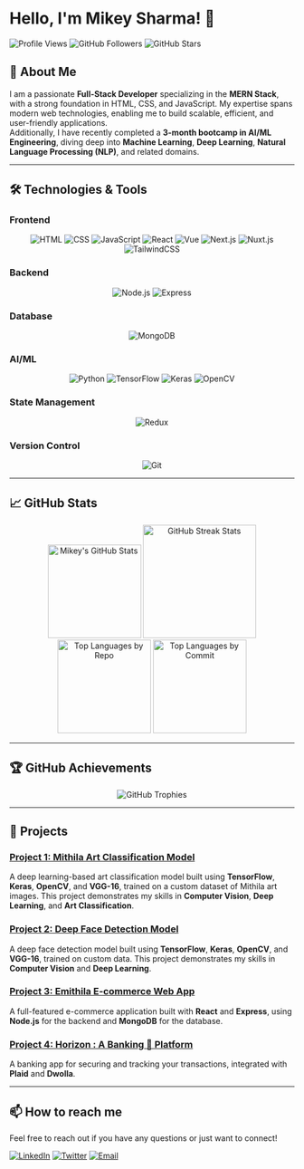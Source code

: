 # Hello, I'm Mikey Sharma! 👋

![Profile Views](https://komarev.com/ghpvc/?username=MikeySharma&color=blue) ![GitHub Followers](https://img.shields.io/github/followers/MikeySharma?style=social) ![GitHub Stars](https://img.shields.io/github/stars/MikeySharma?style=social)

## 🚀 About Me

I am a passionate **Full-Stack Developer** specializing in the **MERN Stack**, with a strong foundation in HTML, CSS, and JavaScript. My expertise spans modern web technologies, enabling me to build scalable, efficient, and user-friendly applications.  
Additionally, I have recently completed a **3-month bootcamp in AI/ML Engineering**, diving deep into **Machine Learning**, **Deep Learning**, **Natural Language Processing (NLP)**, and related domains.

---

## 🛠️ Technologies & Tools

### Frontend
<p align="center">
  <img src="https://img.shields.io/badge/-HTML-E34F26?style=for-the-badge&logo=html5&logoColor=white" alt="HTML" />
  <img src="https://img.shields.io/badge/-CSS-1572B6?style=for-the-badge&logo=css3&logoColor=white" alt="CSS" />
  <img src="https://img.shields.io/badge/-JavaScript-F7DF1E?style=for-the-badge&logo=javascript&logoColor=black" alt="JavaScript" />
  <img src="https://img.shields.io/badge/-React-61DAFB?style=for-the-badge&logo=react&logoColor=black" alt="React" />
  <img src="https://img.shields.io/badge/-Vue-4FC08D?style=for-the-badge&logo=vue.js&logoColor=white" alt="Vue" />
  <img src="https://img.shields.io/badge/-Next.js-000000?style=for-the-badge&logo=nextdotjs&logoColor=white" alt="Next.js" />
  <img src="https://img.shields.io/badge/-Nuxt.js-00DC82?style=for-the-badge&logo=nuxtdotjs&logoColor=white" alt="Nuxt.js" />
  <img src="https://img.shields.io/badge/-TailwindCSS-06B6D4?style=for-the-badge&logo=tailwindcss&logoColor=white" alt="TailwindCSS" />
</p>

### Backend
<p align="center">
  <img src="https://img.shields.io/badge/-Node.js-339933?style=for-the-badge&logo=nodedotjs&logoColor=white" alt="Node.js" />
  <img src="https://img.shields.io/badge/-Express-000000?style=for-the-badge&logo=express&logoColor=white" alt="Express" />
</p>

### Database
<p align="center">
  <img src="https://img.shields.io/badge/-MongoDB-47A248?style=for-the-badge&logo=mongodb&logoColor=white" alt="MongoDB" />
</p>

### AI/ML
<p align="center">
  <img src="https://img.shields.io/badge/-Python-3776AB?style=for-the-badge&logo=python&logoColor=white" alt="Python" />
  <img src="https://img.shields.io/badge/-TensorFlow-FF6F00?style=for-the-badge&logo=tensorflow&logoColor=white" alt="TensorFlow" />
  <img src="https://img.shields.io/badge/-Keras-D00000?style=for-the-badge&logo=keras&logoColor=white" alt="Keras" />
  <img src="https://img.shields.io/badge/-OpenCV-5C3EE8?style=for-the-badge&logo=opencv&logoColor=white" alt="OpenCV" />
</p>

### State Management
<p align="center">
  <img src="https://img.shields.io/badge/-Redux-764ABC?style=for-the-badge&logo=redux&logoColor=white" alt="Redux" />
</p>

### Version Control
<p align="center">
  <img src="https://img.shields.io/badge/-Git-F05032?style=for-the-badge&logo=git&logoColor=white" alt="Git" />
</p>

---

## 📈 GitHub Stats

<p align="center">
  <img src="https://github-readme-stats.vercel.app/api?username=MikeySharma&show_icons=true&theme=radical" alt="Mikey's GitHub Stats" height="165" />
  <img src="https://github-readme-streak-stats.herokuapp.com/?user=MikeySharma&theme=radical" alt="GitHub Streak Stats" height="200" />
  <img src="https://github-profile-summary-cards.vercel.app/api/cards/repos-per-language?username=MikeySharma&theme=radical" alt="Top Languages by Repo" height="165" />
  <img src="https://github-profile-summary-cards.vercel.app/api/cards/most-commit-language?username=MikeySharma&theme=radical" alt="Top Languages by Commit" height="165" />
</p>

---

## 🏆 GitHub Achievements

<p align="center">
  <img src="https://github-profile-trophy.vercel.app/?username=MikeySharma&theme=radical&row=1&column=7" alt="GitHub Trophies" />
</p>

---

## 🌟 Projects

### [Project 1: Mithila Art Classification Model](https://github.com/MikeySharma/Art-Of-Mithila)
A deep learning-based art classification model built using **TensorFlow**, **Keras**, **OpenCV**, and **VGG-16**, trained on a custom dataset of Mithila art images. This project demonstrates my skills in **Computer Vision**, **Deep Learning**, and **Art Classification**.

### [Project 2: Deep Face Detection Model](https://github.com/MikeySharma/machine-learning/blob/main/practices/Deep-Learning/deep-face-detection-model.ipynb)
A deep face detection model built using **TensorFlow**, **Keras**, **OpenCV**, and **VGG-16**, trained on custom data. This project demonstrates my skills in **Computer Vision** and **Deep Learning**.

### [Project 3: Emithila E-commerce Web App](https://github.com/MikeySharma/eMithila-user)
A full-featured e-commerce application built with **React** and **Express**, using **Node.js** for the backend and **MongoDB** for the database.

### [Project 4: Horizon : A Banking 🏦 Platform](https://github.com/MikeySharma/jsmastery-banking)
A banking app for securing and tracking your transactions, integrated with **Plaid** and **Dwolla**.

---

## 📫 How to reach me

Feel free to reach out if you have any questions or just want to connect!  

[![LinkedIn](https://img.shields.io/badge/-LinkedIn-0077B5?style=for-the-badge&logo=linkedin&logoColor=white)](https://www.linkedin.com/in/mikey-sharma?utm_source=share&utm_campaign=share_via&utm_content=profile&utm_medium=android_app) 
[![Twitter](https://img.shields.io/badge/-Twitter-1DA1F2?style=for-the-badge&logo=twitter&logoColor=white)](https://x.com/Mikey__Sharma?t=JhrSF1V3x4roylWWZ_YnEQ&s=09) 
[![Email](https://img.shields.io/badge/-Email-D14836?style=for-the-badge&logo=gmail&logoColor=white)](mailto:mikeysharma99@gmail.com)
